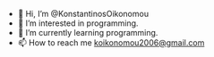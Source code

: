 - 👋 Hi, I’m @KonstantinosOikonomou
- 👀 I’m interested in programming.
- 🌱 I’m currently learning programming.
- 📫 How to reach me koikonomou2006@gmail.com
